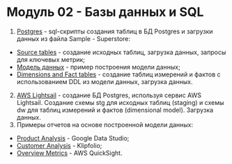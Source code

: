 # Модуль 02 - Базы данных и SQL  

1. [Postgres](https://github.com/tatyana-br/DE-101/tree/main/Module02/Postgres) - sql-скрипты создания таблиц в БД Postgres и загрузки данных из файла Sample - Superstore:  
- [Source tables](https://github.com/tatyana-br/DE-101/tree/main/Module02/Postgres/Source%20tables) - создание исходных таблиц, загрузка данных, запросы для ключевых метрик;  
- [Модель данных](https://github.com/tatyana-br/DE-101/blob/main/Module02/Postgres/Dimensions%20and%20Fact%20tables/%D0%9C%D0%BE%D0%B4%D0%B5%D0%BB%D1%8C%20%D0%B4%D0%B0%D0%BD%D0%BD%D1%8B%D1%85.PNG) - пример построения модели данных;  
- [Dimensions and Fact tables](https://github.com/tatyana-br/DE-101/tree/main/Module02/Postgres/Dimensions%20and%20Fact%20tables) - создание таблиц измерений и фактов с использованием DDL из модели данных, загрузка данных.
2. [AWS Lightsail](https://github.com/tatyana-br/DE-101/tree/main/Module02/AWS%20Lightsail) - создание БД Postgres, используя сервис AWS Lightsail. Создание схемы stg для исходных таблиц (staging) и схемы dw для таблиц измерений и фактов (dimensional model). Загрузка данных.  
3. Примеры отчетов на основе построенной модели данных:  
- [Product Analysis](https://github.com/tatyana-br/DE-101/blob/main/Module02/Google%20Data%20Studio%20-%20Product%20Analysis.PNG) - Google Data Studio;
- [Сustomer Analysis](https://github.com/tatyana-br/DE-101/blob/main/Module02/Klipfolio%20-%20%D0%A1ustomer%20Analysis.png) - Klipfolio;  
- [Overview Metrics](https://github.com/tatyana-br/DE-101/blob/main/Module02/AWS%20QuickSight%20-%20Overview%20Metrics.PNG) - AWS QuickSight. 
